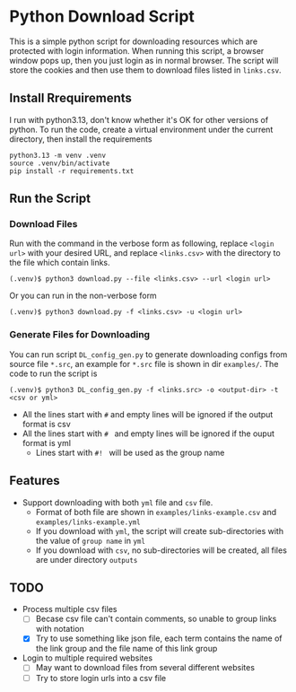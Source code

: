 # Python Download Script

This is a simple python script for downloading resources which are protected with login information.
When running this script, a browser window pops up, then you just login as in normal browser. The script will store the cookies and then use them to download files listed in `links.csv`.

## Install Rrequirements

I run with python3.13, don't know whether it's OK for other versions of python. To run the code, create a virtual environment under the current directory, then install the requirements

```shell
python3.13 -m venv .venv
source .venv/bin/activate
pip install -r requirements.txt
```

## Run the Script

### Download Files

Run with the command in the verbose form as following, replace `<login url>` with your desired URL, and replace `<links.csv>` with the directory to the file which contain links.

```shell
(.venv)$ python3 download.py --file <links.csv> --url <login url>
```

Or you can run in the non-verbose form

```shell
(.venv)$ python3 download.py -f <links.csv> -u <login url>
```

### Generate Files for Downloading

You can run script `DL_config_gen.py` to generate downloading configs from source file `*.src`, an example for `*.src` file is shown in dir `examples/`. The code to run the script is

```shell
(.venv)$ python3 DL_config_gen.py -f <links.src> -o <output-dir> -t <csv or yml>
```

- All the lines start with `#` and empty lines will be ignored if the output format is csv
- All the lines start with `# ` and empty lines will be ignored if the ouput format is yml
  - Lines start with `#! ` will be used as the group name

## Features

- Support downloading with both `yml` file and `csv` file.
  - Format of both file are shown in `examples/links-example.csv` and `examples/links-example.yml`
  - If you download with `yml`, the script will create sub-directories with the value of `group name` in `yml`
  - If you download with `csv`, no sub-directories will be created, all files are under directory `outputs`

## TODO

- Process multiple csv files
  - [ ] Becase csv file can't contain comments, so unable to group links with notation
  - [x] Try to use something like json file, each term contains the name of the link group and the file name of this link group
- Login to multiple required websites
  - [ ] May want to download files from several different websites
  - [ ] Try to store login urls into a csv file
